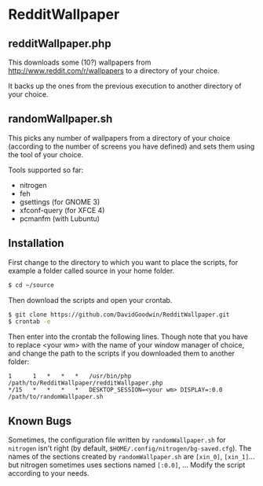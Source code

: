 RedditWallpaper
==========
redditWallpaper.php
------------------
This downloads some (10?) wallpapers from http://www.reddit.com/r/wallpapers to a directory of your choice. 

It backs up the ones from the previous execution to another directory of your choice.

randomWallpaper.sh
--------------------
This picks any number of wallpapers from a directory of your choice (according to the number of screens you have defined) and sets them using the tool of your choice.

Tools supported so far:

+ nitrogen
+ feh
+ gsettings (for GNOME 3)
+ xfconf-query (for XFCE 4)
+ pcmanfm (with Lubuntu)

Installation
------------
First change to the directory to which you want to place the scripts, for example a folder called source in your home folder.
```bash
$ cd ~/source
```
Then download the scripts and open your crontab.
```bash
$ git clone https://github.com/DavidGoodwin/RedditWallpaper.git
$ crontab -e
```
Then enter into the crontab the following lines. Though note that you have to replace \<your wm\> with the name of your window manager of choice, and change the path to the scripts if you downloaded them to another folder:
```cron
1      1   *   *   *   /usr/bin/php /path/to/RedditWallpaper/redditWallpaper.php
*/15   *   *   *   *   DESKTOP_SESSION=<your wm> DISPLAY=:0.0 /path/to/randomWallpaper.sh
```

Known Bugs
------------
Sometimes, the configuration file written by `randomWallpaper.sh` for `nitrogen` isn't right (by default, `$HOME/.config/nitrogen/bg-saved.cfg`). The names of the sections created by `randomWallpaper.sh` are `[xin_0]`, `[xin_1]`... but nitrogen sometimes uses sections named `[:0.0]`, ...
Modify the script according to your needs.
